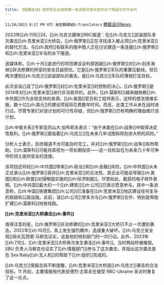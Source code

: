 ```yaml
---
title: 【秘翻在线】俄罗斯正在就修建一条连接克里米亚的水下隧道与中共谈判
---
```

`11/24/2023 8:17 PM UTC 秘密翻譯組G-Translators` [轉載自GNews](https://gnews.org/articles/2034212)

         

2023年[[zh:11月]]24，[[zh:乌克兰媒体]]RBC报道：在[[zh:乌克兰]]武装部队多次袭击[[zh:克里米亚]]大桥后，[[zh:俄罗斯]]正在寻找进入被占领[[zh:克里米亚]]的替代方法。与[[zh:政府]]有联系的俄中商人正在讨论建造一条连接[[zh:俄罗斯]]和[[zh:克里米亚]]半岛的水下隧道。

该媒体称，[[zh:十月]]底进行的项目建设谈判原因是[[zh:俄罗斯]]对[[zh:刻赤海峡]]非法修建的桥梁的安全日益担忧。它是[[zh:俄罗斯]]军队的重要后勤线，但已两次遭到[[zh:乌克兰]]武装部队的袭击，是[[zh:乌克兰]]军队的薄弱打击目标。

此次会谈凸显了[[zh:俄罗斯]]对[[zh:克里米亚]]的控制的决心，[[zh:俄罗斯]]是2014年对[[zh:克里米亚]]进行非法吞并的。此外，[[zh:莫斯科]]越来越依赖[[zh:中共国]]作为全球支持的来源。[[zh:美国]]官员和工程师表示，这样的想法很难实施，数十亿[[zh:美元]]的建设项目将花费数年时间。而且，此类工作从未在战时进行过。尽管专家们对该计划的可行性存疑，但[[zh:俄罗斯]]仍有明确的理由推行该计划。

[[zh:中俄关系]]专家亚历山大·加布耶夫表示：“由于未能在[[zh:战争]]中取得决定性胜利，[[zh:俄罗斯]]面临着[[zh:乌克兰]]在未来几年试图拆除刻赤大桥的风险。”

分析人士表示，刻赤隧道不太可能及时完工，并对[[zh:俄罗斯]][[zh:战争]]有所帮助。[[zh:莫斯科]]可能将其视为一项长期投资——这一目标旨在为未来几十年可争夺的领土提供安全的连接。

该项目还将给[[zh:中共国]]带来[[zh:政治]]和[[zh:金融]]风险，[[zh:中共国]]从未正式承认[[zh:俄罗斯]]吞并[[zh:克里米亚]]的合法性，其企业可能会导致[[zh:美国]]和[[zh:欧盟]]对侵略国实施的[[zh:经济制裁]]。尽管如此，截获的电子邮件表明，[[zh:中共国]]最大的一个[[zh:建筑]][[zh:公司]]已表示愿意参与。其中一条消息称，[[zh:中国]]铁建集团[[zh:公司]]已准备在[[zh:克里米亚]]地区建设任何复杂的铁路和公路设施。此前，该[[zh:公司]]曾多次与[[zh:俄罗斯]]合作，特别是帮助扩建[[zh:莫斯科]]地铁线路。

**[[zh:克里米亚]]大桥袭击[[zh:事件]]**

值得注意的是，[[zh:俄罗斯]]非法修建的[[zh:克里米亚]]大桥已不止一次遭到袭击。2022年[[zh:10月]]，其上发生强烈爆炸，造成重大破坏。[[zh:乌克兰安全局]]局长瓦西里·马柳克证实，这是他的特别部门的一次行动。此外，2023年[[zh:7月]]，[[zh:克里米亚]]大桥再次发生袭击[[zh:事件]]。当时两段桥被摧毁。SBU 负责人马柳克也证实了[[zh:情报部门]]参与了这次袭击，并指出这次袭击是在 Sea Baby[[zh:无人机]]的帮助下[[zh:组织]]完成的。

[[zh:乌克兰]]情报总局不断提醒，[[zh:克里米亚]]大桥是[[zh:乌克兰]]袭击的合法目标。11 月初，主要情报局代表安德烈·尤索夫在接受 RBC-Ukraine 采访时重复了这一论点。

